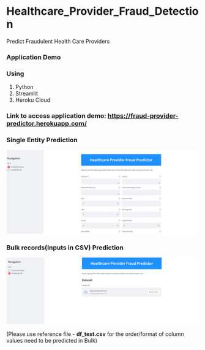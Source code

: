 # Healthcare_Provider_Fraud_Detection
Predict Fraudulent Health Care Providers

### Application Demo 

### Using
  1. Python 
  2. Streamlit
  3. Heroku Cloud


### Link to access application demo: https://fraud-provider-predictor.herokuapp.com/

### Single Entity Prediction
<img src="IMG/IMG-1.jpg" alt="My cool logo"/>


### Bulk records(Inputs in CSV) Prediction 
<img src="IMG/IMG-2.jpg" alt="My cool logo"/>

(Please use reference file - **df_test.csv** for the order/format of column values need to be predicted in Bulk)
